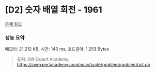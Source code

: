 # [D2] 숫자 배열 회전 - 1961 

[문제 링크](https://swexpertacademy.com/main/code/problem/problemDetail.do?contestProbId=AV5Pq-OKAVYDFAUq) 

### 성능 요약

메모리: 21,212 KB, 시간: 140 ms, 코드길이: 1,253 Bytes



> 출처: SW Expert Academy, https://swexpertacademy.com/main/code/problem/problemList.do